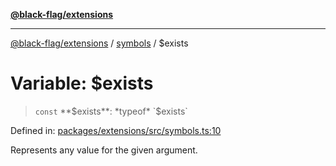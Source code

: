 [**@black-flag/extensions**](../../README.md)

***

[@black-flag/extensions](../../README.md) / [symbols](../README.md) / $exists

# Variable: $exists

> `const` **$exists**: *typeof* `$exists`

Defined in: [packages/extensions/src/symbols.ts:10](https://github.com/Xunnamius/black-flag/blob/65863debdad33d702508c3459cced432c1437abf/packages/extensions/src/symbols.ts#L10)

Represents any value for the given argument.
